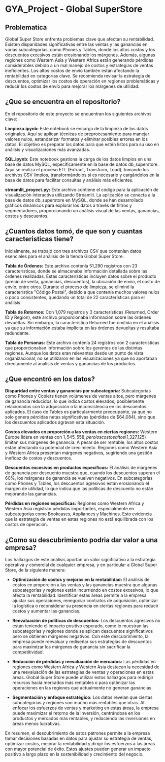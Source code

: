 # GYA_Project - Global SuperStore

## Problematica
Global Super Store enfrenta problemas clave que afectan su rentabilidad. Existen disparidades significativas entre las ventas y las ganancias en varias subcategorías, como Phones y Tables, donde los altos costos y los descuentos excesivos están erosionando los márgenes. Además, algunas regiones como Western Asia y Western Africa están generando pérdidas considerables debido a un mal manejo de costos y estrategias de ventas ineficientes. Los altos costos de envío también están afectando la rentabilidad en categorías clave. Se recomienda revisar la estrategia de descuentos, optimizar los costos de operación en regiones problemáticas y reducir los costos de envío para mejorar los márgenes de utilidad.

## ¿Que se encuentra en el repositorio?
En el repositorio de este proyecto se encuentran los siguientes archivos clave:

**Limpieza.ipynb:** Este notebook se encarga de la limpieza de los datos originales. Aquí se aplican técnicas de preprocesamiento para manejar valores nulos, estandarizar formatos y eliminar posibles errores en los datos. El objetivo es preparar los datos para que estén listos para su uso en análisis y visualizaciones más avanzadas.

**SQL.ipynb:** Este notebook gestiona la carga de los datos limpios en una base de datos MySQL, específicamente en la base de datos db_superstore. Aquí se realiza el proceso ETL (Extract, Transform, Load), tomando los archivos CSV limpios, transformándolos si es necesario y cargándolos en la base de datos para facilitar consultas y análisis más eficientes.

**streamlit_proyect.py:** Este archivo contiene el código para la aplicación de visualización interactiva utilizando Streamlit. La aplicación se conecta a la base de datos db_superstore en MySQL, donde se han desarrollado gráficos dinámicos para explorar los datos a través de filtros y segmentadores, proporcionando un análisis visual de las ventas, ganancias, costos y descuentos.

## ¿Cuantos datos tomó, de que son y cuantas caracteristicas tiene?

Inicialmente, se trabajó con tres archivos CSV que contenían datos esenciales para el análisis de la tienda Global Super Store:

**Tabla de Órdenes:** Este archivo contenía 51,290 registros con 23 características, donde se almacenaba información detallada sobre las órdenes realizadas. Estas características incluyen datos sobre el producto (precio de venta, ganancias, descuentos), la ubicación de envío, el costo de envío, entre otros. Durante el proceso de limpieza, se eliminó la característica "Código Postal", debido a que contenía muchos valores nulos o poco consistentes, quedando un total de 22 características para el análisis.

**Tabla de Retornos:** Con 1,079 registros y 3 características (Returned, Order ID y Region), este archivo proporcionaba información sobre las órdenes devueltas. Sin embargo, la característica Returned fue omitida en el análisis ya que su información estaba implícita en las órdenes devueltas y resultaba redundante.

**Tabla de Personas:** Este archivo contenía 24 registros con 2 características que proporcionaban información sobre los gerentes de las distintas regiones. Aunque los datos eran relevantes desde un punto de vista organizacional, no se utilizaron en las visualizaciones ya que no aportaban directamente al análisis de ventas y ganancias de los productos.

## ¿Que encontró en los datos?

**Disparidad entre ventas y ganancias por subcategoría:** Subcategorías como Phones y Copiers tienen volúmenes de ventas altos, pero márgenes de ganancia reducidos, lo que indica costos elevados, posiblemente relacionados con la adquisición o la inconsistencia en los descuentos aplicados. El caso de Tables es particularmente preocupante, ya que no solo genera pérdidas netas significativas (pérdidas de $64,084), sino que los descuentos aplicados agravan esta situación.

**Costos elevados en proporción a las ventas en ciertas regiones:** Western Europe lidera en ventas con $1,545,558, pero los costos altos ($1,327,125) limitan sus márgenes de ganancia. A pesar de ser rentable, los altos costos están afectando su potencial de crecimiento. Regiones como Western Asia y Western Africa presentan márgenes negativos, sugiriendo una gestión ineficaz de costos y descuentos.

**Descuentos excesivos en productos específicos:** El análisis de márgenes de ganancia por descuento muestra que, cuando los descuentos superan el 60%, los márgenes de ganancia se vuelven negativos. En subcategorías como Phones y Tables, los descuentos agresivos están erosionando el margen de utilidad, lo que indica que las políticas de descuento no están mejorando las ganancias.

**Pérdidas en regiones específicas:** Regiones como Western Africa y Western Asia registran pérdidas importantes, especialmente en subcategorías como Bookcases, Appliances y Machines. Esto evidencia que la estrategia de ventas en estas regiones no está equilibrada con los costos de operación.

## ¿Como su descubrimiento podria dar valor a una empresa?

Los hallazgos de este análisis aportan un valor significativo a la estrategia operativa y comercial de cualquier empresa, y en particular a Global Super Store, de la siguiente manera:

+ **Optimización de costos y mejoras en la rentabilidad:** El análisis de costos en proporción a las ventas y las ganancias muestra que algunas subcategorías y regiones están incurriendo en costos excesivos, lo que afecta la rentabilidad. Identificar estas áreas permite a la empresa ajustar sus operaciones, renegociar contratos de adquisición, optimizar la logística o reconsiderar su presencia en ciertas regiones para reducir costos y aumentar las ganancias.

+ **Reevaluación de políticas de descuentos:** Los descuentos agresivos no están teniendo el impacto positivo esperado, como lo muestran las subcategorías y regiones donde se aplican descuentos significativos pero se obtienen márgenes negativos. Con este descubrimiento, la empresa puede reevaluar y rediseñar sus estrategias de descuentos para maximizar los márgenes de ganancia sin sacrificar la competitividad.

+ **Reducción de pérdidas y reevaluación de mercados:** Las pérdidas en regiones como Western Africa y Western Asia destacan la necesidad de una reevaluación de las estrategias de ventas y operaciones en estas áreas. Global Super Store puede utilizar estos hallazgos para redirigir recursos hacia mercados más rentables o para optimizar las operaciones en las regiones que actualmente no generan ganancias.

+ **Segmentación y enfoque estratégico:** Los datos revelan que ciertas subcategorías y regiones son mucho más rentables que otras. Al enfocar los esfuerzos de ventas y marketing en estas áreas, la empresa puede maximizar el retorno de la inversión, centrándose en los productos y mercados más rentables, y reduciendo las inversiones en áreas menos lucrativas.

En resumen, el descubrimiento de estos patrones permite a la empresa tomar decisiones basadas en datos para ajustar su estrategia de ventas, optimizar costos, mejorar la rentabilidad y dirigir los esfuerzos a las áreas con mayor potencial de éxito. Estos ajustes pueden generar un impacto positivo a largo plazo en la sostenibilidad y crecimiento del negocio.
